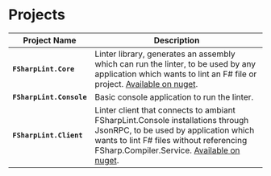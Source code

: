# Projects

Project Name | Description
------------ | --------
**`FSharpLint.Core`** | Linter library, generates an assembly which can run the linter, to be used by any application which wants to lint an F# file or project. [Available on nuget](https://www.nuget.org/packages/FSharpLint.Core/).
**`FSharpLint.Console`** | Basic console application to run the linter.
**`FSharpLint.Client`** | Linter client that connects to ambiant FSharpLint.Console installations through JsonRPC, to be used by application which wants to lint F# files without referencing FSharp.Compiler.Service. [Available on nuget](https://www.nuget.org/packages/FSharpLint.Client/).

